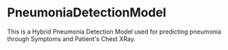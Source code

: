 # PneumoniaDetectionModel

This is a Hybrid Pneumonia Detection Model used for predicting pneumonia through Symptoms and Patient's Chest XRay.
